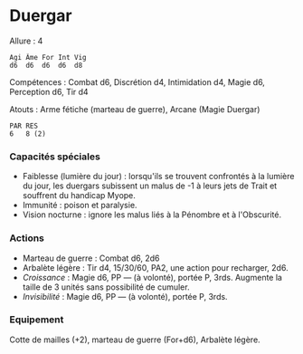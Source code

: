 # Duergar

Allure : 4

	Agi	Âme	For	Int	Vig
	d6	d6	d6	d6	d8

Compétences : Combat d6, Discrétion d4, Intimidation d4, Magie d6, Perception d6, Tir d4

Atouts : Arme fétiche (marteau de guerre), Arcane (Magie Duergar)

	PAR	RES
	6	8 (2)

### Capacités spéciales
- Faiblesse (lumière du jour) : lorsqu'ils se trouvent confrontés à la lumière du jour, les duergars subissent un malus de -1 à leurs jets de Trait et souffrent du handicap Myope.
- Immunité : poison et paralysie.
- Vision nocturne : ignore les malus liés à la Pénombre et à l'Obscurité.

### Actions
- Marteau de guerre	: Combat d6, 2d6
- Arbalète légère : Tir d4, 15/30/60, PA2, une action pour recharger, 2d6.
- _Croissance_ : Magie d6, PP — (à volonté), portée P, 3rds. Augmente la taille de 3 unités sans possibilité de cumuler.
- _Invisibilité_ : Magie d6, PP — (à volonté), portée P, 3rds.

### Equipement
Cotte de mailles (+2), marteau de guerre (For+d6), Arbalète légère.
